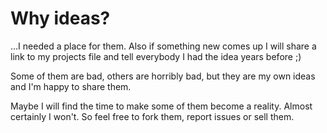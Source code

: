 # Why ideas?

...I needed a place for them. Also if something new comes up I will
share a link to my projects file and tell everybody I had the idea years
before ;)

Some of them are bad, others are horribly bad, but they are my own ideas and I'm happy to share them.  

Maybe I will find the time to make some of them become a reality. Almost certainly I won't. So feel free to fork them, report issues or sell
them.
